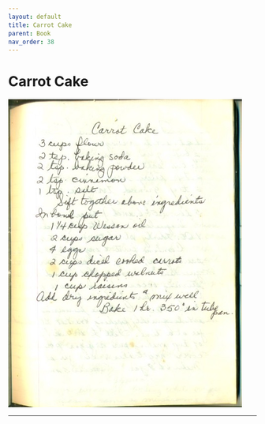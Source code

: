 ```yaml
---
layout: default
title: Carrot Cake
parent: Book
nav_order: 38
---
```


# Carrot Cake
![Carrot Cake](/recipe-images/pages/page-38.jpg)

---
